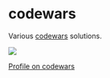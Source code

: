 # codewars

Various [codewars](https://www.codewars.com/) solutions.

![](https://www.codewars.com/users/ebx/badges/large)

[Profile on codewars](https://www.codewars.com/users/ebx)
